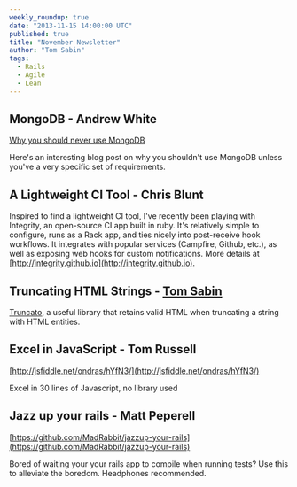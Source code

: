 ```yaml
---
weekly_roundup: true
date: "2013-11-15 14:00:00 UTC"
published: true
title: "November Newsletter"
author: "Tom Sabin"
tags:
  - Rails
  - Agile
  - Lean
---
```


## MongoDB - Andrew White
[Why you should never use MongoDB](http://www.sarahmei.com/blog/2013/11/11/why-you-should-never-use-mongodb/)

Here's an interesting blog post on why you shouldn't use MongoDB unless you've a very specific set of requirements.

## A Lightweight CI Tool - Chris Blunt
Inspired to find a lightweight CI tool, I've recently been playing with Integrity, an open-source CI app built in ruby. It's relatively simple to configure, runs as a Rack app, and ties nicely into post-receive hook workflows. It integrates with popular services (Campfire, Github, etc.), as well as exposing web hooks for custom notifications. More details at [http://integrity.github.io](http://integrity.github.io).

## Truncating HTML Strings - [Tom Sabin](http://www.unboxedconsulting.com/people/tom-sabin)
[Truncato](https://github.com/jorgemanrubia/truncato), a useful library that retains valid HTML when truncating a string with HTML entities.

## Excel in JavaScript - Tom Russell
[http://jsfiddle.net/ondras/hYfN3/](http://jsfiddle.net/ondras/hYfN3/)

Excel in 30 lines of Javascript, no library used

## Jazz up your rails - Matt Peperell
[https://github.com/MadRabbit/jazzup-your-rails](https://github.com/MadRabbit/jazzup-your-rails)

Bored of waiting your your rails app to compile when running tests? Use this to alleviate the boredom.  Headphones recommended.
